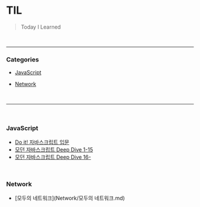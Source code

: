 # TIL

> Today I Learned

<br>

---

### Categories

+ [JavaScript](#javascript)

* [Network](#network)

<br>

---

<br>

### JavaScript

- [Do it! 자바스크립트 입문](JavaScript/Do_it_자바스크립트_입문.md)
- [모던 자바스크립트 Deep Dive 1-15](JavaScript/모던_자바스크립트_Deep_Dive_1-15.md)
- [모던 자바스크립트 Deep Dive 16-](JavaScript/모던_자바스크립트_Deep_Dive_16-.md)

<br>

### Network

- [모두의 네트워크](Network/모두의 네트워크.md)

<br>